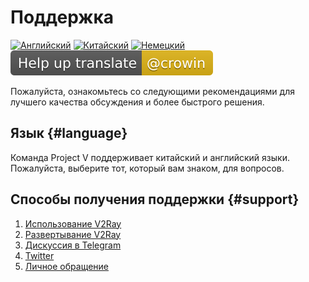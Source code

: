 # Поддержка

[![Английский](../resources/english.svg)](https://www.v2ray.com/en/welcome/help.html) [![Китайский](../resources/chinese.svg)](https://www.v2ray.com/chapter_00/help.html) [![Немецкий](../resources/german.svg)](https://www.v2ray.com/de/welcome/help.html) [![Перевести](../resources/lang.svg)](https://crowdin.com/project/v2ray)

Пожалуйста, ознакомьтесь со следующими рекомендациями для лучшего качества обсуждения и более быстрого решения.

## Язык {#language}

Команда Project V поддерживает китайский и английский языки. Пожалуйста, выберите тот, который вам знаком, для вопросов.

## Способы получения поддержки {#support}

1. [Использование V2Ray](https://github.com/v2ray/v2ray-core/issues)
2. [Развертывание V2Ray](https://github.com/v2ray/planning)
3. [Дискуссия в Telegram](tg.md)
4. [Twitter](https://twitter.com/projectv2ray)
5. [Личное обращение](pgp.md)